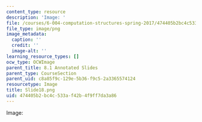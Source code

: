 ```yaml
---
content_type: resource
description: 'Image: '
file: /courses/6-004-computation-structures-spring-2017/474405b2bc4c533af42b4f9ff7da3a86_Slide18.png
file_type: image/png
image_metadata:
  caption: ''
  credit: ''
  image-alt: ''
learning_resource_types: []
ocw_type: OCWImage
parent_title: 8.1 Annotated Slides
parent_type: CourseSection
parent_uid: c8a85f9c-129e-5b36-f9c5-2a3365574124
resourcetype: Image
title: Slide18.png
uid: 474405b2-bc4c-533a-f42b-4f9ff7da3a86
---
```

Image: 


